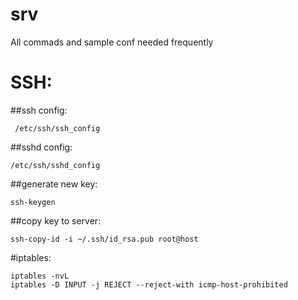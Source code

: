 # srv
All commads and sample conf needed frequently


# SSH: 

##ssh config:
```
 /etc/ssh/ssh_config
```
##sshd config:
```
/etc/ssh/sshd_config
```
##generate new key:
```
ssh-keygen
```
##copy key to server:
```
ssh-copy-id -i ~/.ssh/id_rsa.pub root@host
```

#iptables:
```
iptables -nvL
iptables -D INPUT -j REJECT --reject-with icmp-host-prohibited
```


